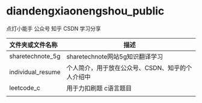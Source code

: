 # diandengxiaonengshou_public
点灯小能手 公众号 知乎 CSDN 学习分享



| 文件夹或文件名称  | 描述                                             |
| :---------------- | ------------------------------------------------ |
| sharetechnote_5g  | sharetechnote网站5g知识翻译学习                  |
| individual_resume | 个人简介，用于放在公众号、CSDN、知乎的个人介绍中 |
| leetcode_c        | 用于力扣刷题 c语言题目                           |
|                   |                                                  |

